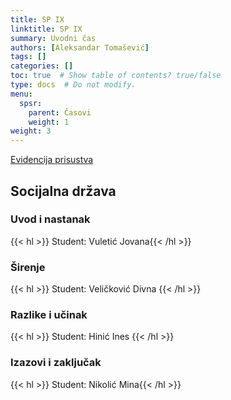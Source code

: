 ```yaml
---
title: SP IX
linktitle: SP IX
summary: Uvodni čas
authors: [Aleksandar Tomašević]
tags: []
categories: []
toc: true  # Show table of contents? true/false
type: docs  # Do not modify.
menu:
  spsr:
    parent: Časovi
    weight: 1
weight: 3
---
```


[Evidencija prisustva](https://forms.gle/Q5yfFHcNoDATWhTP8)


## Socijalna država

### Uvod i nastanak

{{< hl >}} Student: Vuletić Jovana{{< /hl >}}

### Širenje

{{< hl >}} Student: Veličković Divna  {{< /hl >}}

### Razlike i učinak

{{< hl >}} Student: Hinić Ines {{< /hl >}}

### Izazovi i zaključak

{{< hl >}} Student: Nikolić Mina{{< /hl >}}
